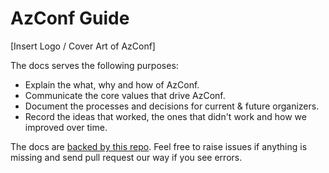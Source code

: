 # AzConf Guide

[Insert Logo / Cover Art of AzConf]

The docs serves the following purposes:

- Explain the what, why and how of AzConf.
- Communicate the core values that drive AzConf.
- Document the processes and decisions for current & future organizers.
- Record the ideas that worked, the ones that didn't work and how we improved over time.

The docs are [backed by this repo](https://github.com/azconf-dev/home). Feel free to raise issues if anything is missing and send pull request our way if you see errors.
